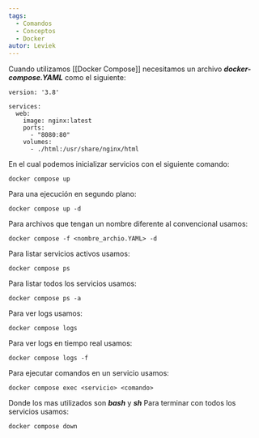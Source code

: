 ```yaml
---
tags:
  - Comandos
  - Conceptos
  - Docker
autor: Leviek
---
```

Cuando utilizamos [[Docker Compose]] necesitamos un archivo **_docker-compose.YAML_** como el siguiente:
```
version: '3.8'

services:
  web:
    image: nginx:latest
    ports:
      - "8080:80"
    volumes:
      - ./html:/usr/share/nginx/html

```
En el cual podemos inicializar servicios con el siguiente comando:
```
docker compose up
```
Para una ejecución en segundo plano:
```
docker compose up -d
```
Para archivos que tengan un nombre diferente al convencional usamos:
```
docker compose -f <nombre_archio.YAML> -d
```
Para listar servicios activos usamos:
```
docker compose ps
```
Para listar todos los servicios usamos:
```
docker compose ps -a
```
Para ver logs usamos:
```
docker compose logs
```
Para ver logs en tiempo real usamos:
```
docker compose logs -f
```
Para ejecutar comandos en un servicio usamos:
```
docker compose exec <servicio> <comando>
```
Donde los mas utilizados son **_bash_** y **_sh_**
Para terminar con todos los servicios usamos:
```
docker compose down
```